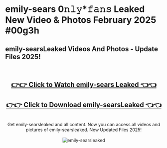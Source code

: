 # emily-sears 0𝚗𝚕𝚢*𝚏𝚊𝚗𝚜 Leaked New Video & Photos February 2025 #00g3h

<h2>emily-searsLeaked Videos And Photos - Update Files 2025!</h2>
<br>
<div align="center">
<h2><a href="https://mediaupload.pro?title=emily-sears&ref=11F" rel="nofollow">👉👉 Click to Watch emily-sears Leaked 👈👈</a></h2>
<h2><a href="https://mediaupload.pro?title=emily-sears&ref=11F" rel="nofollow">👉👉 Click to Download emily-searsLeaked 👈👈</a></h2>
<br>
Get emily-searsleaked and all content. Now you can access all videos and pictures of emily-searsleaked. New Updated Files 2025!
<br>
<br>
<a href="https://mediaupload.pro?title=emily-sears&ref=11F" rel="nofollow" data-target="animated-image.originalLink"><img src="https://i.ibb.co/Gkj2r4b/banner.png" alt="emily-searsleaked" style="max-width: 100%; display: inline-block;" data-target="animated-image.originalImage"></a>
</div>
<br>

